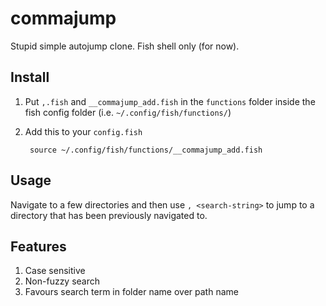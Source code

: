 # commajump

Stupid simple autojump clone. Fish shell only (for now).

## Install

1. Put `,.fish` and `__commajump_add.fish` in the `functions` folder inside the
   fish config folder (i.e. `~/.config/fish/functions/`)
2. Add this to your `config.fish`

		source ~/.config/fish/functions/__commajump_add.fish

## Usage

Navigate to a few directories and then use `, <search-string>` to jump to a
directory that has been previously navigated to.

## Features

1. Case sensitive
2. Non-fuzzy search
3. Favours search term in folder name over path name
